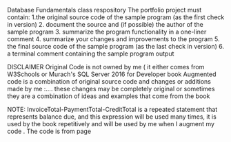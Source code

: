 Database Fundamentals class respository
The portfolio project must contain:
1.the original source code of the sample program (as the first check in version)
2. document the source and (if possible) the author of the sample program
3. summarize the program functionality in a one-liner comment
4. summarize your changes and improvements to the program
5. the final source code of the sample program (as the last check in version)
6. a terminal comment containing the sample program output

DISCLAIMER
Original Code is not owned by me ( it either comes from W3Schools or Murach's SQL Server 2016 for Developer book
Augmented code is a combination of original source code and changes or additions made by me :....
these changes may be completely original or sometimes they are a combination of ideas and examples that come from the book

NOTE: InvoiceTotal-PaymentTotal-CreditTotal is a repeated statement that represents balance due, and this expression will be used many times, it is used by the book repetitively and will be used by me when I augment my code . The code is from page 
